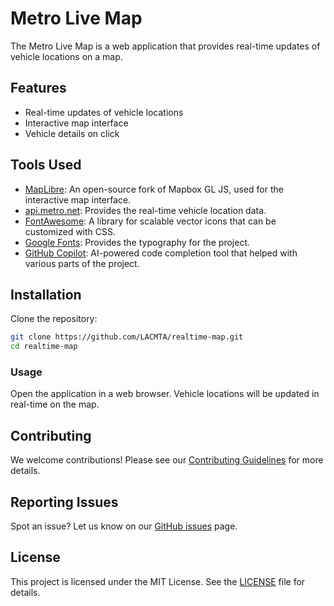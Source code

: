 # Metro Live Map

The Metro Live Map is a web application that provides real-time updates of vehicle locations on a map.

## Features

- Real-time updates of vehicle locations
- Interactive map interface
- Vehicle details on click

## Tools Used

- [MapLibre](https://maplibre.org): An open-source fork of Mapbox GL JS, used for the interactive map interface.
- [api.metro.net](http://api.metro.net): Provides the real-time vehicle location data.
- [FontAwesome](https://fontawesome.com): A library for scalable vector icons that can be customized with CSS.
- [Google Fonts](https://fonts.google.com): Provides the typography for the project.
- [GitHub Copilot](https://copilot.github.com): AI-powered code completion tool that helped with various parts of the project.

## Installation

Clone the repository:

```bash
git clone https://github.com/LACMTA/realtime-map.git
cd realtime-map
```

### Usage

Open the application in a web browser. Vehicle locations will be updated in real-time on the map.

## Contributing

We welcome contributions! Please see our [Contributing Guidelines](CONTRIBUTING.md) for more details.

## Reporting Issues

Spot an issue? Let us know on our [GitHub issues](https://github.com/LACMTA/realtime-map/issues) page.

## License

This project is licensed under the MIT License. See the [LICENSE](LICENSE) file for details.
